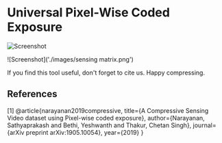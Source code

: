 # Universal Pixel-Wise Coded Exposure

![Screenshot]('./images/pixel-wise.png')

![Screenshot]('./images/sensing matrix.png')

If you find this tool useful, don't forget to cite us. Happy compressing.

## References
<a id="1">[1]</a> 
@article{narayanan2019compressive,
  title={A Compressive Sensing Video dataset using Pixel-wise coded exposure},
  author={Narayanan, Sathyaprakash and Bethi, Yeshwanth and Thakur, Chetan Singh},
  journal={arXiv preprint arXiv:1905.10054},
  year={2019}
}
